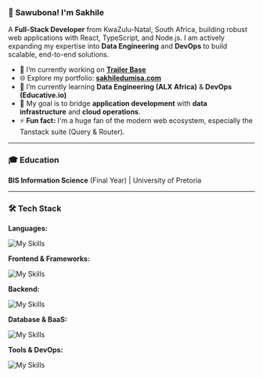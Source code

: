 ### 👋 Sawubona! I'm Sakhile

A **Full-Stack Developer** from KwaZulu-Natal, South Africa, building robust web applications with React, TypeScript, and Node.js. I am actively expanding my expertise into **Data Engineering** and **DevOps** to build scalable, end-to-end solutions.

-   🔭 I’m currently working on **[Trailer Base](https://trailerbase.tech)**
-   🌐 Explore my portfolio: **[sakhiledumisa.com](https://www.sakhiledumisa.com/)**
-   🌱 I’m currently learning **Data Engineering (ALX Africa)** & **DevOps (Educative.io)**
-   🎯 My goal is to bridge **application development** with **data infrastructure** and **cloud operations**.
-   ⚡ **Fun fact:** I'm a huge fan of the modern web ecosystem, especially the Tanstack suite (Query & Router).

---

### 🎓 Education
**BIS Information Science** (Final Year) | University of Pretoria

---

### 🛠️ Tech Stack

**Languages:**  

![My Skills](https://go-skill-icons.vercel.app/api/icons?i=js,ts,py)

**Frontend & Frameworks:**  

![My Skills](https://go-skill-icons.vercel.app/api/icons?i=react,html,css,tailwind,sass) 

**Backend:**  

![My Skills](https://go-skill-icons.vercel.app/api/icons?i=nodejs,express,nestjs)

**Database & BaaS:**  

![My Skills](https://go-skill-icons.vercel.app/api/icons?i=mongodb,postgres,supabase,firebase)

**Tools & DevOps:**  

![My Skills](https://go-skill-icons.vercel.app/api/icons?i=git,github,vercel,cloudflare,vscode)
